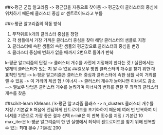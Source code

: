##k-평균 군집 알고리즘 
-> 평균값을 자동으로 찾아줌
-> 평균값이 클러스터의 중심에 위치하기 때문에 클러스터 중심 or 센트로이드라고 부름 

##k-평균 알고리즘의 작동 방식
1. 무작위로 k개의 클러스터 중심을 정함
2. 각 샘플에서 가장 가까운 클러스터 중심을 찾아 해당 클러스터의 샘플로 지정
3. 클러스터에 속한 샘플의 속한 샘플의 평균값으로 클러스터의 중심을 변경
4. 클러스터 중심에 변화가 없을 때까지 2번으로 돌아가 반복

k-평균 알고리즘의 단점 -> 클러스터 개수를 사전에 지정해야 한다는 것 / 실전에서는 몇개의 클러스터가 있는 지 알 수 없음 
##엘보우 방법
클러스터의 개수를 찾기 위한 대표적인 방법 
-> k-평균 알고리즘은 클러스터 중심과 클러스터에 속한 샘플 사이 거리를 잴 수 있음
-> 이 거리의 제곱 합 / 이너셔 -> 클러스터 개수가 늘어나면 이너셔도 감소
--> 엘보우 방법은 클러스터 개수를 늘려가며 이너셔의 변화를 관찰 후 최적의 클러스터 개수를 찾음

##scikit-learn
KMeans / k-평균 알고리즘 클래스 
-> n_clusters 클러스터 개수를 지정 / 기본값 8
처음에 랜덤하게 센트로이드를 초기화하기 때문에 여러 번 반복하여 이너셔를 기준으로 가장 좋은 결과 선택
n-init은 이 반복 횟수를 지정 / 기본값 10
max_iter은 k-평균 알고리즘의 한 번 실행에서 최적의 센트로이드를 찾기 위해 반복할 수 있는 최대 횟수 / 기본값 200

